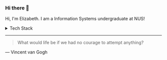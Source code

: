 ### Hi there 👋

<!--
**elizabethrakhibaby/elizabethrakhibaby** is a ✨ _special_ ✨ repository because its `README.md` (this file) appears on your GitHub profile.

Here are some ideas to get you started:

- 🔭 I’m currently working on ...
- 🌱 I’m currently learning ...
- 👯 I’m looking to collaborate on ...
- 🤔 I’m looking for help with ...
- 💬 Ask me about ...
- 📫 How to reach me: ...
- 😄 Pronouns: ...
- ⚡ Fun fact: ...
-->

Hi, I'm Elizabeth. I am a Information Systems undergraduate at NUS!

<details>
<summary>Tech Stack</summary>

|-----|
|     1| 
|     2| 
|     3| 


</details>


---
> What would life be if we had no courage to attempt anything?

— Vincent van Gogh
